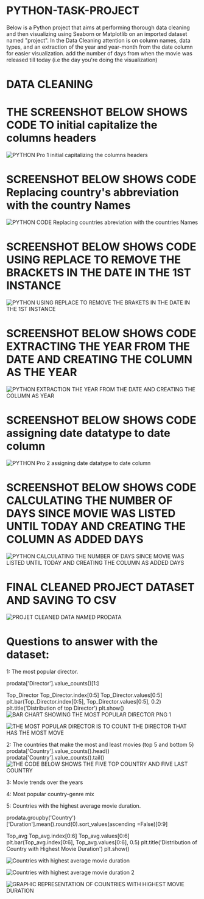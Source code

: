 # PYTHON-TASK-PROJECT

Below is a Python project that aims at performing thorough data cleaning and then visualizing using Seaborn or Matplotlib on an imported dataset named "project". 
In the Data Cleaning attention is on column names, data types, and an extraction of the year and year-month from the date column for easier visualization.
add the number of days from when the movie was released till today (i.e the day you're doing the visualization)

# DATA CLEANING

# THE SCREENSHOT BELOW SHOWS CODE TO initial capitalize the columns headers
![PYTHON Pro 1  initial capitalizing the columns headers](https://github.com/Tonyigba/PYTHON-TASK-PROJECT/assets/143624967/71a9e8cf-1f38-47f2-8052-09f4c7306405)

# SCREENSHOT BELOW SHOWS CODE Replacing country's abbreviation with the country Names
![PYTHON CODE Replacing countries abreviation with the countries Names](https://github.com/Tonyigba/PYTHON-TASK-PROJECT/assets/143624967/9355cdcb-988c-4de6-94d8-28af204a4d51)

# SCREENSHOT BELOW SHOWS CODE USING REPLACE TO REMOVE THE BRACKETS IN THE DATE IN THE 1ST INSTANCE
![PYTHON  USING REPLACE TO REMOVE THE BRAKETS IN THE DATE IN THE 1ST INSTANCE](https://github.com/Tonyigba/PYTHON-TASK-PROJECT/assets/143624967/5071628a-c345-44d9-9ea7-5d97c6a16988)

# SCREENSHOT BELOW SHOWS CODE EXTRACTING THE YEAR FROM THE DATE AND CREATING THE COLUMN AS THE YEAR
![PYTHON EXTRACTION THE YEAR FROM THE DATE AND CREATING THE COLUMN AS YEAR](https://github.com/Tonyigba/PYTHON-TASK-PROJECT/assets/143624967/106067cf-9e97-445f-bf47-618c8848ce1d)

# SCREENSHOT BELOW SHOWS CODE assigning date datatype to date column
![PYTHON Pro 2 assigning date datatype to date column](https://github.com/Tonyigba/PYTHON-TASK-PROJECT/assets/143624967/40fdb98a-0fde-453e-a741-466dc607f1c4)

# SCREENSHOT BELOW SHOWS CODE CALCULATING THE NUMBER OF DAYS SINCE MOVIE WAS LISTED UNTIL TODAY AND CREATING THE COLUMN AS ADDED DAYS
![PYTHON CALCULATING THE NUMBER OF DAYS SINCE MOVIE WAS LISTED UNTIL TODAY AND CREATING THE COLUMN AS ADDED DAYS](https://github.com/Tonyigba/PYTHON-TASK-PROJECT/assets/143624967/c528c4cb-9fec-42b5-88a4-6ac4805e044e)

# FINAL CLEANED PROJECT DATASET AND SAVING TO CSV
![PROJET CLEANED DATA NAMED PRODATA](https://github.com/Tonyigba/PYTHON-TASK-PROJECT/assets/143624967/3404cffe-39d3-40e1-b7a1-a75df629a245)




# Questions to answer with the dataset:

1: The most popular director.

prodata['Director'].value_counts()[1:]

Top_Director
Top_Director.index[0:5]
Top_Director.values[0:5]
plt.bar(Top_Director.index[0:5], Top_Director.values[0:5], 0.2)
plt.title('Distribution of top Director')
plt.show()
![BAR CHART SHOWING THE MOST POPULAR DIRECTOR PNG 1](https://github.com/Tonyigba/PYTHON-TASK-PROJECT/assets/143624967/434f63f7-d073-4f04-a771-06a664ba3f27)

![THE MOST POPULAR DIRECTOR IS TO COUNT THE DIRECTOR THAT HAS THE MOST MOVE](https://github.com/Tonyigba/PYTHON-TASK-PROJECT/assets/143624967/f590d50a-4491-4c9f-83dc-b292bb8c8ec3)


2: The countries that make the most and least movies (top 5 and bottom 5)
prodata['Country'].value_counts().head()
prodata['Country'].value_counts().tail()
![THE CODE BELOW SHOWS THE FIVE TOP COUNTRY AND FIVE LAST COUNTRY](https://github.com/Tonyigba/PYTHON-TASK-PROJECT/assets/143624967/786f427e-0f98-4aa5-a176-9a04e074f9ce)

3: Movie trends over the years

4: Most popular country-genre mix



5: Countries with the highest average movie duration.

prodata.groupby('Country')['Duration'].mean().round(0).sort_values(ascending =False)[0:9]

Top_avg
Top_avg.index[0:6]
Top_avg.values[0:6]
plt.bar(Top_avg.index[0:6], Top_avg.values[0:6], 0.5)
plt.title('Distribution of Country with Highest Movie Duration')
plt.show()

![Countries with highest average movie duration](https://github.com/Tonyigba/PYTHON-TASK-PROJECT/assets/143624967/1e3145d7-1d2c-4974-8478-6fbeff60036c)

![Countries with highest average movie duration 2](https://github.com/Tonyigba/PYTHON-TASK-PROJECT/assets/143624967/87288e5d-1ea5-4310-a004-503df8c1c41b)

![GRAPHIC REPRESENTATION OF COUNTRIES WITH HIGHEST MOVIE DURATION](https://github.com/Tonyigba/PYTHON-TASK-PROJECT/assets/143624967/5459a38f-d740-432b-abff-56c85391b058)




